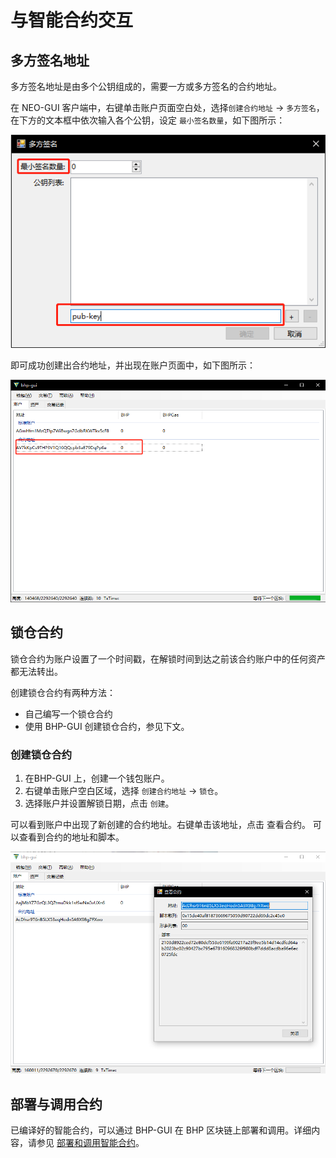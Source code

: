 # 与智能合约交互

## 多方签名地址

多方签名地址是由多个公钥组成的，需要一方或多方签名的合约地址。   

在 NEO-GUI 客户端中，右键单击账户页面空白处，选择`创建合约地址` -> `多方签名`，在下方的文本框中依次输入各个公钥，设定 `最小签名数量`，如下图所示：    

![](../../assets/B5.png)

即可成功创建出合约地址，并出现在账户页面中，如下图所示：    

![](../../assets/B6.png)

## 锁仓合约

锁仓合约为账户设置了一个时间戳，在解锁时间到达之前该合约账户中的任何资产都无法转出。

创建锁仓合约有两种方法：

- 自己编写一个锁仓合约
- 使用 BHP-GUI 创建锁仓合约，参见下文。

### 创建锁仓合约

1. 在BHP-GUI 上，创建一个钱包账户。
2. 右键单击账户空白区域，选择 `创建合约地址` -> `锁仓`。
3. 选择账户并设置解锁日期，点击 `创建`。

可以看到账户中出现了新创建的合约地址。右键单击该地址，点击 查看合约。 可以查看到合约的地址和脚本。

![](../../assets/contract.jpg)

## 部署与调用合约

已编译好的智能合约，可以通过 BHP-GUI 在 BHP 区块链上部署和调用。详细内容，请参见 [部署和调用智能合约](../../smartcontract/deploy/deploy.md)。

